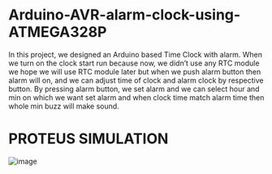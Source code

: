 # Arduino-AVR-alarm-clock-using-ATMEGA328P
In this project, we designed an Arduino based Time Clock with alarm. When we turn on the clock start run because now, we didn’t use any RTC module we hope we will use RTC module later but when we push alarm button then alarm will on, and we can adjust time of clock and alarm clock by respective button. By pressing alarm button, we set alarm and we can select hour and min on which we want set alarm and when clock time match alarm time then whole min buzz will make sound.

# PROTEUS SIMULATION

![image](https://user-images.githubusercontent.com/46841978/145569183-125a6961-4b2b-4236-b3fe-84ee5c5022c6.png)

